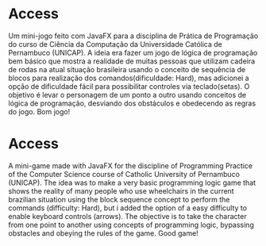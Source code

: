 # Access
Um mini-jogo feito com JavaFX para a disciplina de Prática de Programação do curso de Ciência da Computação da 
Universidade Católica de Pernambuco (UNICAP).
A ideia era fazer um jogo de lógica de programação bem básico que mostra a realidade de muitas pessoas que utilizam cadeira de rodas
na atual situação brasileira usando o conceito de sequência de blocos para realização dos comandos(dificuldade: Hard), mas adicionei 
a opção de dificuldade fácil para possibilitar controles via teclado(setas).
O objetivo é levar o personagem de um ponto a outro usando conceitos de lógica de programação, desviando dos obstáculos e
obedecendo as regras do jogo. 
Bom jogo! 

# Access
A mini-game made with JavaFX for the discipline of Programming Practice of the Computer Science course of
Catholic University of Pernambuco (UNICAP).
The idea was to make a very basic programming logic game that shows the reality of many people who use wheelchairs
in the current brazilian situation using the block sequence concept to perform the commands (difficulty: Hard), but i added
the option of a easy difficulty to enable keyboard controls (arrows).
The objective is to take the character from one point to another using concepts of programming logic, bypassing obstacles and
obeying the rules of the game.
Good game!
